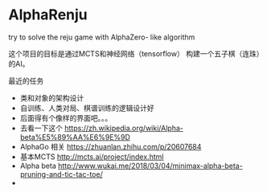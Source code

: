 # AlphaRenju
try to solve the reju game with AlphaZero- like algorithm

这个项目的目标是通过MCTS和神经网络（tensorflow） 构建一个五子棋（连珠）的AI。

最近的任务
 * 类和对象的架构设计
 * 自训练、人类对局、棋谱训练的逻辑设计好
 * 后面得有个像样的界面吧。。。
 * 去看一下这个 https://zh.wikipedia.org/wiki/Alpha-beta%E5%89%AA%E6%9E%9D
 * AlphaGo 相关 https://zhuanlan.zhihu.com/p/20607684
 * 基本MCTS http://mcts.ai/project/index.html
 * Alpha beta  http://www.wukai.me/2018/03/04/minimax-alpha-beta-pruning-and-tic-tac-toe/
 * 

